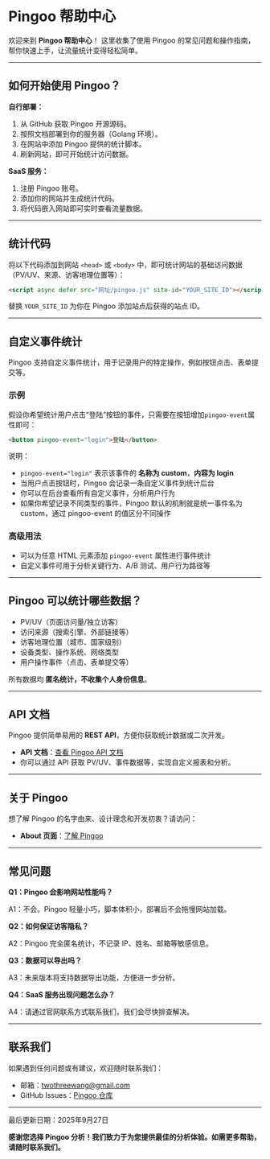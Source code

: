 # Pingoo 帮助中心

欢迎来到 **Pingoo 帮助中心**！
这里收集了使用 Pingoo 的常见问题和操作指南，帮你快速上手，让流量统计变得轻松简单。

---

## 如何开始使用 Pingoo？

**自行部署：**

1. 从 GitHub 获取 Pingoo 开源源码。
2. 按照文档部署到你的服务器（Golang 环境）。
3. 在网站中添加 Pingoo 提供的统计脚本。
4. 刷新网站，即可开始统计访问数据。

**SaaS 服务：**

1. 注册 Pingoo 账号。
2. 添加你的网站并生成统计代码。
3. 将代码嵌入网站即可实时查看流量数据。

---

## 统计代码

将以下代码添加到网站 `<head>` 或 `<body>` 中，即可统计网站的基础访问数据（PV/UV、来源、访客地理位置等）：

```html
<script async defer src="网址/pingoo.js" site-id="YOUR_SITE_ID"></script>
```

替换 `YOUR_SITE_ID` 为你在 Pingoo 添加站点后获得的站点 ID。

---

## 自定义事件统计

Pingoo 支持自定义事件统计，用于记录用户的特定操作，例如按钮点击、表单提交等。

### 示例

假设你希望统计用户点击“登陆”按钮的事件，只需要在按钮增加`pingoo-event`属性即可：

```html
<button pingoo-event="login">登陆</button>
```

说明：

* `pingoo-event="login"` 表示该事件的 **名称为 custom**，**内容为 login**
* 当用户点击按钮时，Pingoo 会记录一条自定义事件到统计后台
* 你可以在后台查看所有自定义事件，分析用户行为
* 如果你希望记录不同类型的事件，Pingoo 默认的机制就是统一事件名为 custom，通过 pingoo-event 的值区分不同操作

### 高级用法

* 可以为任意 HTML 元素添加 `pingoo-event` 属性进行事件统计
* 自定义事件可用于分析关键行为、A/B 测试、用户行为路径等

---

## Pingoo 可以统计哪些数据？

* PV/UV（页面访问量/独立访客）
* 访问来源（搜索引擎、外部链接等）
* 访客地理位置（城市、国家级别）
* 设备类型、操作系统、网络类型
* 用户操作事件（点击、表单提交等）

所有数据均 **匿名统计，不收集个人身份信息**。

---

## API 文档

Pingoo 提供简单易用的 **REST API**，方便你获取统计数据或二次开发。

* **API 文档**：[查看 Pingoo API 文档](/docs/api)
* 你可以通过 API 获取 PV/UV、事件数据等，实现自定义报表和分析。

---

## 关于 Pingoo

想了解 Pingoo 的名字由来、设计理念和开发初衷？请访问：

* **About 页面**：[了解 Pingoo](/docs/about)

---

## 常见问题

**Q1：Pingoo 会影响网站性能吗？**

A1：不会。Pingoo 轻量小巧，脚本体积小，部署后不会拖慢网站加载。

**Q2：如何保证访客隐私？**

A2：Pingoo 完全匿名统计，不记录 IP、姓名、邮箱等敏感信息。

**Q3：数据可以导出吗？**

A3：未来版本将支持数据导出功能，方便进一步分析。

**Q4：SaaS 服务出现问题怎么办？**

A4：请通过官网联系方式联系我们，我们会尽快排查解决。

---

## 联系我们

如果遇到任何问题或有建议，欢迎随时联系我们：

* 邮箱：[twothreewang@gmail.com](mailto:twothreewang@gmail.com)
* GitHub Issues：[Pingoo 仓库](https://github.com/TwoThreeWang/pingoo/issues)

---

最后更新日期：2025年9月27日

**感谢您选择 Pingoo 分析！我们致力于为您提供最佳的分析体验。如需更多帮助，请随时联系我们。**